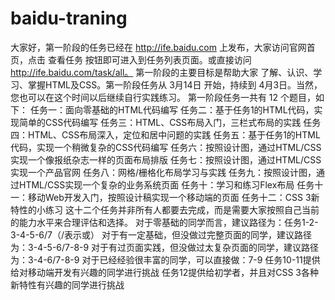 # baidu-traning
 大家好，第一阶段的任务已经在 http://ife.baidu.com 上发布，大家访问官网首页，点击 查看任务 按钮即可进入到任务列表页面。或直接访问 http://ife.baidu.com/task/all。           第一阶段的主要目标是帮助大家 了解、认识、学习、掌握HTML及CSS。第一阶段任务从 3月14日 开始，持续到 4月3日。当然，您也可以在这个时间以后继续自行实践练习。           第一阶段任务一共有 12 个题目，如下：           任务一：面向零基础的HTML代码编写          任务二：基于任务1的HTML代码，实现简单的CSS代码编写          任务三：HTML、CSS布局入门，三栏式布局的实践          任务四：HTML、CSS布局深入，定位和居中问题的实践          任务五：基于任务1的HTML代码，实现一个稍微复杂的CSS代码编写          任务六：按照设计图，通过HTML/CSS实现一个像报纸杂志一样的页面布局排版          任务七：按照设计图，通过HTML/CSS实现一个产品官网          任务八：网格/栅格化布局学习与实践          任务九：按照设计图，通过HTML/CSS实现一个复杂的业务系统页面          任务十：学习和练习Flex布局          任务十一：移动Web开发入门，按照设计稿实现一个移动端的页面          任务十二：CSS 3新特性的小练习           这十二个任务并非所有人都要去完成，而是需要大家按照自己当前的能力水平来合理评估和选择。          对于零基础的同学而言，建议路径为：任务1-2-3-4-5-6/7（/表示或）          对于有一定基础，但没做过完整页面的同学，建议路径为：3-4-5-6/7-8-9          对于有过页面实践，但没做过太复杂页面的同学，建议路径为：3-4-6/7-8-9          对于已经经验很丰富的同学，可以直接做：7-9           任务10-11提供给对移动端开发有兴趣的同学进行挑战          任务12提供给初学者，并且对CSS 3各种新特性有兴趣的同学进行挑战

